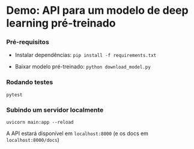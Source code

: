 # Demo: API para um modelo de deep learning pré-treinado

### Pré-requisitos

* Instalar dependências: `pip install -f requirements.txt`

* Baixar modelo pré-treinado: `python download_model.py`

### Rodando testes

```
pytest
```

### Subindo um servidor localmente

```
uvicorn main:app --reload
```

A API estará disponível em `localhost:8000` (e os docs em `localhost:8000/docs`)
